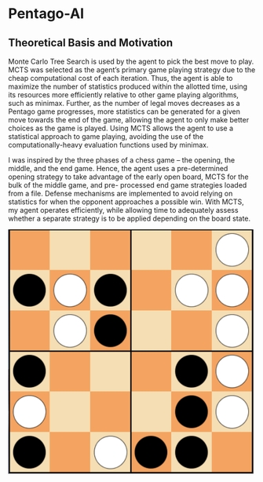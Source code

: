 # Pentago-AI
## Theoretical Basis and Motivation
Monte Carlo Tree Search is used by the agent to pick the best move to play. MCTS was selected as the agent’s primary game playing strategy due to the cheap computational cost of each iteration. Thus, the agent is able to maximize the number of statistics produced within the allotted time, using its resources more efficiently relative to other game playing algorithms, such as minimax. Further, as the number of legal moves decreases as a Pentago game progresses, more statistics can be generated for a given move towards the end of the game, allowing the agent to only make better choices as the game is played. Using MCTS allows the agent to use a statistical approach to game playing, avoiding the use of the computationally-heavy evaluation functions used by minimax.

I was inspired by the three phases of a chess game – the opening, the middle, and the end game. Hence, the agent uses a pre-determined opening strategy to take advantage of the early open board, MCTS for the bulk of the middle game, and pre- processed end game strategies loaded from a file. Defense mechanisms are implemented to avoid relying on statistics for when the opponent approaches a possible win. With MCTS, my agent operates efficiently, while allowing time to adequately assess whether a separate strategy is to be applied depending on the board state.

<img src="preview.png" width="500">

